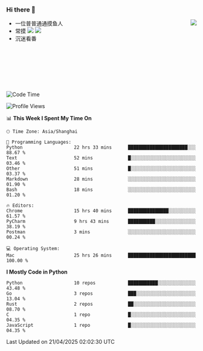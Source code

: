 ### Hi there 👋


<a href="https://github.com/yanlc39">
  <img align="right" src="https://github-readme-stats.vercel.app/api?username=yanlc39&show_icons=true&hide_border=true&icon_color=586069&title_color=a0a9af">
</a>

- 一位普普通通摸鱼人
- 常摸 ![](https://img.shields.io/badge/-Python-3e74a2?style=flat-square&logo=Python&logoColor=fff) ![](https://img.shields.io/badge/-C%2B%2B-brightgreen?style=flat-square)
- 沉迷看番



<br><br><br><br><br><br>


<!--START_SECTION:waka-->
![Code Time](http://img.shields.io/badge/Code%20Time-1%2C093%20hrs%2029%20mins-blue)

![Profile Views](http://img.shields.io/badge/Profile%20Views-1-blue)

📊 **This Week I Spent My Time On** 

```text
🕑︎ Time Zone: Asia/Shanghai

💬 Programming Languages: 
Python                   22 hrs 33 mins      ██████████████████████░░░   88.67 % 
Text                     52 mins             █░░░░░░░░░░░░░░░░░░░░░░░░   03.46 % 
Other                    51 mins             █░░░░░░░░░░░░░░░░░░░░░░░░   03.37 % 
Markdown                 28 mins             ░░░░░░░░░░░░░░░░░░░░░░░░░   01.90 % 
Bash                     18 mins             ░░░░░░░░░░░░░░░░░░░░░░░░░   01.20 % 

🔥 Editors: 
Chrome                   15 hrs 40 mins      ███████████████░░░░░░░░░░   61.57 % 
PyCharm                  9 hrs 43 mins       ██████████░░░░░░░░░░░░░░░   38.19 % 
Postman                  3 mins              ░░░░░░░░░░░░░░░░░░░░░░░░░   00.24 % 

💻 Operating System: 
Mac                      25 hrs 26 mins      █████████████████████████   100.00 % 
```

**I Mostly Code in Python** 

```text
Python                   10 repos            ███████████░░░░░░░░░░░░░░   43.48 % 
Go                       3 repos             ███░░░░░░░░░░░░░░░░░░░░░░   13.04 % 
Rust                     2 repos             ██░░░░░░░░░░░░░░░░░░░░░░░   08.70 % 
C                        1 repo              █░░░░░░░░░░░░░░░░░░░░░░░░   04.35 % 
JavaScript               1 repo              █░░░░░░░░░░░░░░░░░░░░░░░░   04.35 % 
```




 Last Updated on 21/04/2025 02:02:30 UTC
<!--END_SECTION:waka-->
